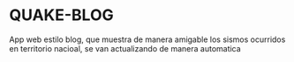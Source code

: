# QUAKE-BLOG
App web estilo blog, que muestra de manera amigable los sismos ocurridos en territorio nacioal, se van actualizando de manera automatica
